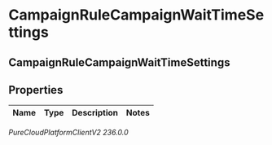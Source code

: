 # CampaignRuleCampaignWaitTimeSettings

## CampaignRuleCampaignWaitTimeSettings

## Properties

|Name | Type | Description | Notes|
|------------ | ------------- | ------------- | -------------|



_PureCloudPlatformClientV2 236.0.0_
